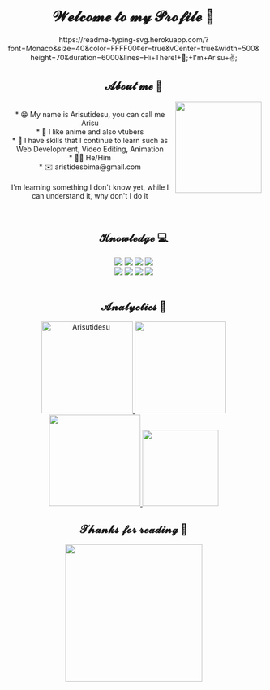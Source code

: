 <body>
  <center>
<h1 align="center">𝓦𝓮𝓵𝓬𝓸𝓶𝓮 𝓽𝓸 𝓶𝔂 𝓟𝓻𝓸𝓯𝓲𝓵𝓮 👋</h1>
  <div align="center">    
https://readme-typing-svg.herokuapp.com/?font=Monaco&size=40&color=FFFF00&center=true&vCenter=true&width=500&height=70&duration=6000&lines=Hi+There!+👋;+I'm+Arisu+✌️;
  </div>  
<div>  
<h2 align="center">𝓐𝓫𝓸𝓾𝓽 𝓶𝓮 🗿</h2>
  <div align="center">
<img height="180cm" width="170cm" src="https://tenor.com/view/vtuber-gif-21716755.gif" align="right">
  </div>
<p>
<br>* 😁 My name is Arisutidesu, you can call me Arisu
<br>* 💖 I like anime and also vtubers
<br>* 📇 I have skills that I continue to learn such as Web Development, Video Editing, Animation
<br>* 🤝🏻 He/Him
<br>* ✉️ aristidesbima@gmail.com
<br><br>
I'm learning something I don't know yet, while I can understand it, why don't I do it
</p>
  </div>
<div>
<br>
<h2 align="center">𝓚𝓷𝓸𝔀𝓵𝓮𝓭𝓰𝓮 💻</h2>
<div>
<p align="center">
<img src="https://img.shields.io/badge/Adobe%20after%20affects-CF96FD?style=for-the-badge&logo=Adobe%20after%20effects&logoColor=white"/> 
<img src="https://img.shields.io/badge/Adobe%20Photoshop-31A8FF?style=for-the-badge&logo=Adobe%20Photoshop&logoColor=white">
<img src="https://img.shields.io/badge/html5%20-%23E34F26.svg?&style=for-the-badge&logo=html5&logoColor=white"/> 
<img src="https://img.shields.io/badge/css3%20-%231572B6.svg?&style=for-the-badge&logo=css3&logoColor=white"/>
<br>
<img src="https://img.shields.io/badge/PHP-777BB4?style=for-the-badge&logo=php&logoColor=white"/>
<img src="https://img.shields.io/badge/Python-14354C?style=for-the-badge&logo=python&logoColor=white"/>
<img src="https://img.shields.io/badge/javascript%20-%23323330.svg?&style=for-the-badge&logo=javascript&logoColor=white"/>
<img src="https://img.shields.io/badge/git%20-%23F05033.svg?&style=for-the-badge&logo=git&logoColor=white"/>
<br><br>
</p>
</div>
</div>
<div>  
<h2 align="center">𝓐𝓷𝓪𝓵𝔂𝓬𝓽𝓲𝓬𝓼 🔎</h2>
<p align="center">
<a href="https://github.com/Arisutidesu">
  <img height="180em" src="https://github-readme-stats.vercel.app/api?username=Arisutidesu&show_icons=true&theme=dracula" alt="Arisutidesu">
  <img height="180em" src="https://github-readme-stats-eight-theta.vercel.app/api/top-langs/?username=Arisutidesu&layout=compact&langs_count=8&theme=dracula"/>
  <img height="180cm" src="https://streak-stats.demolab.com?user=Arisutidesu&locale=en&mode=daily&theme=dracula&hide_border=false&border_radius=5&order=3"/>
  <img height="150cm" src="https://github-profile-trophy.vercel.app?username=Arisutidesu&theme=dracula&column=-1&row=1&margin-w=8&margin-h=8&no-bg=false&no-frame=false&order=4"/>
</a>
</p>
</div>
<div>
<h2 align="center">𝓣𝓱𝓪𝓷𝓴𝓼 𝓯𝓸𝓻 𝓻𝓮𝓪𝓭𝓲𝓷𝓰 🤗</h2>
  <div align="center">
<img height="270cm" src="https://tenor.com/view/zeta-vestia-zeta-zeta-3d-vestia-zeta-3d-hololive-gif-14209641006579752201.gif">
  </div>
</div>
    </center>
</body>
